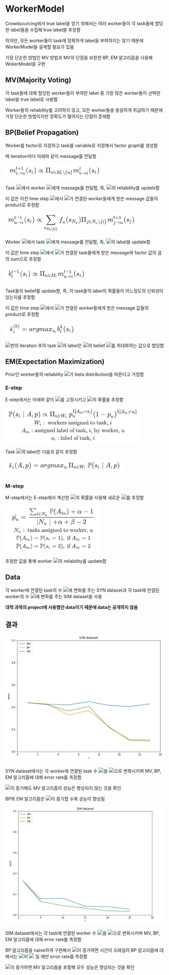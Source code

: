 # WorkerModel

Crowdsourcing에서 true label을 얻기 위해서는 여러 worker들이 각 task들에 할당한 label들을 수집해 true label을 추정함

하지만, 모든 worker들이 task에 정확하게 label을 부여하지는 않기 때문에 WorkerModel을 설계할 필요가 있음

가장 단순한 방법인 MV 방법과 MV의 단점을 보완한 BP, EM 알고리즘을 사용해 WokerModel을 구현



## MV(Majority Voting)

각 task들에 대해 할당된 worker들이 부여한 label 중 가장 많은 worker들이 선택한 label을 true label로 사용함

Worker들의 reliability를 고려하지 않고, 모든 worker들을 동일하게 취급하기 때문에 가장 단순한 방법이지만 정확도가 떨어지는 단점이 존재함



## BP(Belief Propagation)

Worker를 factor로 지정하고 task를 variable로 지정해서 factor graph를 생성함

매 iteration마다 아래와 같이 message를 전달함

![1](./images/1.PNG)

Task <img src="https://latex.codecogs.com/gif.latex?i">에서 worker <img src="https://latex.codecogs.com/gif.latex?u">에게 message를 전달함, 즉, <img src="https://latex.codecogs.com/gif.latex?u">의 reliability를 update함

이 값은 이전 time step <img src="https://latex.codecogs.com/gif.latex?t">에서 <img src="https://latex.codecogs.com/gif.latex?i">가 연결된 worker들에게 받은 message 값들의 product로 추정함

![2](./images/2.PNG)

Worker <img src="https://latex.codecogs.com/gif.latex?u">에서 task <img src="https://latex.codecogs.com/gif.latex?i">에게 message를 전달함, 즉, <img src="https://latex.codecogs.com/gif.latex?i">의 label을 update함

이 값은 time step <img src="https://latex.codecogs.com/gif.latex?t+1">에서 <img src="https://latex.codecogs.com/gif.latex?u">가 연결된 task들에게 받은 message와 factor 값의 곱의 sum으로 추정함

![3](./images/3.PNG)

Task들의 belief를 update함, 즉, 각 task들의 label의 확률들이 어느정도의 신뢰성이 있는지를 추정함

이 값은 time step <img src="https://latex.codecogs.com/gif.latex?t+1">에서 <img src="https://latex.codecogs.com/gif.latex?i">가 연결된 worker들에게 받은 message 값들의 product로 추정함

![4](./images/4.PNG)

<img src="https://latex.codecogs.com/gif.latex?k">번의 iteration 후의 task <img src="https://latex.codecogs.com/gif.latex?i">의 label은 <img src="https://latex.codecogs.com/gif.latex?i">의 belief <img src="https://latex.codecogs.com/gif.latex?b_i^k">를 최대화하는 값으로 할당함



## EM(Expectation Maximization)

Prior인 worker들의 reliability <img src="https://latex.codecogs.com/gif.latex?p_u">가 beta distribution을 따른다고 가정함



### E-step

E-step에서는 아래와 같이 <img src="https://latex.codecogs.com/gif.latex?p_u">를 고정시키고 <img src="https://latex.codecogs.com/gif.latex?s_i">의 확률을 추정함

![5](./images/5.PNG)

Task <img src="https://latex.codecogs.com/gif.latex?i">의 label은 다음과 같이 추정함

![6](./images/6.PNG)



### M-step

M-step에서는 E-step에서 계산한 <img src="https://latex.codecogs.com/gif.latex?s_i">의 확률을 사용해 새로운 <img src="https://latex.codecogs.com/gif.latex?\hat{p}_u">를 추정함

![7](./images/7.PNG)

추정한 값을 통해 worker <img src="https://latex.codecogs.com/gif.latex?u">의 reliability를 update함



## Data

각 worker에 연결된 task의 수 <img src="https://latex.codecogs.com/gif.latex?r">에 변화를 주는 SYN dataset과 각 task에 연결된 worker의 수 <img src="https://latex.codecogs.com/gif.latex?l">에 변화를 주는 SIM dataset을 사용

**대학 과목의 project에 사용했던 data이기 때문에 data는 공개하지 않음**



## 결과

![SYN_data](./images/SYN.PNG)

SYN dataset에서는 각 worker에 연결된 task 수 <img src="https://latex.codecogs.com/gif.latex?r">을 <img src="https://latex.codecogs.com/gif.latex?[1,3,5,7,9,11,13]">으로 변화시키며 MV, BP, EM 알고리즘에 대해 error rate를 측정함

<img src="https://latex.codecogs.com/gif.latex?r">이 증가해도 MV 알고리즘의 성능은 향상되지 않는 것을 확인

BP와 EM 알고리즘은 <img src="https://latex.codecogs.com/gif.latex?r">이 증가할 수록 성능이 향상됨

![SIM_data](./images/SIM.PNG)

SIM dataset에서는 각 task에 연결된 worker 수 <img src="https://latex.codecogs.com/gif.latex?l">을 <img src="https://latex.codecogs.com/gif.latex?[1,5,10,15,20,25]">으로 변화시키며 MV, BP, EM 알고리즘에 대해 error rate를 측정함

BP 알고리즘을 naive하게 구현해서 <img src="https://latex.codecogs.com/gif.latex?l">이 증가하면 시간이 오래걸려 BP 알고리즘에 대해서는 <img src="https://latex.codecogs.com/gif.latex?l">이 <img src="https://latex.codecogs.com/gif.latex?[1,5]"> 일 때만 error rate를 측정함

<img src="https://latex.codecogs.com/gif.latex?l">이 증가하면 MV 알고리즘을 포함해 모두 성능은 향상되는 것을 확인
